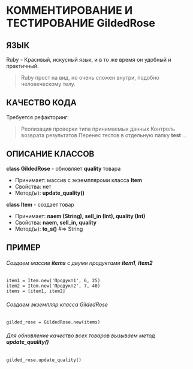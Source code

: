 # КОММЕНТИРОВАНИЕ И ТЕСТИРОВАНИЕ GildedRose

## ЯЗЫК
Ruby - Красивый, искусный язык, и в то же время он удобный и практичный.
> Ruby прост на вид, но очень сложен внутри, подобно человеческому телу.

## КАЧЕСТВО КОДА
  Требуется рефакторинг:
  > Реолизация проверки типа принимаемых данных
  > Контроль возврата результатов
  > Перенес тестов в отдельную папку **test**
  ...

## ОПИСАНИЕ КЛАССОВ
__class GildedRose__ - обновляет __quality__ товара
+ Принимает: массив с экземпляроми класса __Item__
+ Свойства: нет
+ Метод(ы): __update_quality()__

__class Item__ - создает товар
+ Принимает: __naem (String), sell_in (Int), quality (Int)__
+ Свойства: __naem, sell_in, quality__
+ Метод(ы): __to_s()__ #=> String

## ПРИМЕР
###### Создаем массив __items__ с двумя продуктами __item1__, __item2__
    item1 = Item.new('Продукт1', 6, 25)
    item2 = Item.new('Продукт2', 7, 40)
    items = [item1, item2]

###### Создаем экземпляр класса GildedRose
    gilded_rose = GildedRose.new(items)

###### Для обновление качество всех товаров вызываем метод __update_quality()__
    gilded_rose.update_quality()
